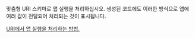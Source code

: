 ﻿맞춤형 URI 스키마로 앱 실행을 처리하십시오. 생성된 코드에도 이러한 방식으로 앱에 여러 값이 전달되어 처리되는 것이 표시됩니다.

[URI에서 앱 실행을 처리하는 방법.](https://docs.microsoft.com/windows/uwp/launch-resume/handle-uri-activation)
